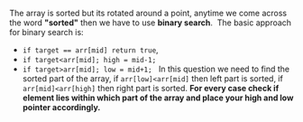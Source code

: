 The array is sorted but its rotated around a point, anytime we come across the word **"sorted"** then we have to use **binary search**.
​
The basic approach for binary search is:
* `if target == arr[mid] return true`,
* `if target<arr[mid]; high = mid-1;`
* `if target>arr[mid]; low = mid+1;`
​
​
In this question we need to find the sorted part of the array, if `arr[low]<arr[mid]` then left part is sorted, if `arr[mid]<arr[high]` then right part is sorted. **For every case check if element lies within which part of the array and place your high and low pointer accordingly.**